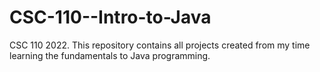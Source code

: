 # CSC-110--Intro-to-Java
CSC 110 2022. This repository contains all projects created from my time learning the fundamentals to Java programming. 
